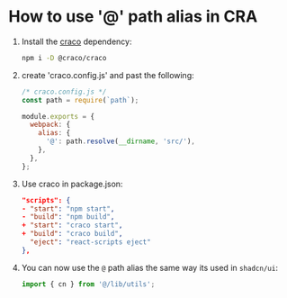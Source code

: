 # How to use '@' path alias in CRA

1. Install the <a href="https://github.com/dilanx/craco">craco</a> dependency:
   ```bash
   npm i -D @craco/craco
   ```
2. create 'craco.config.js' and past the following:

   ```javascript
   /* craco.config.js */
   const path = require(`path`);

   module.exports = {
     webpack: {
       alias: {
         '@': path.resolve(__dirname, 'src/'),
       },
     },
   };
   ```

3. Use craco in package.json:
   ```json
   "scripts": {
   - "start": "npm start",
   - "build": "npm build",
   + "start": "craco start",
   + "build": "craco build",
     "eject": "react-scripts eject"
   },
   ```
4. You can now use the `@` path alias the same way its used in `shadcn/ui`:
   ```typescript
   import { cn } from '@/lib/utils';
   ```
